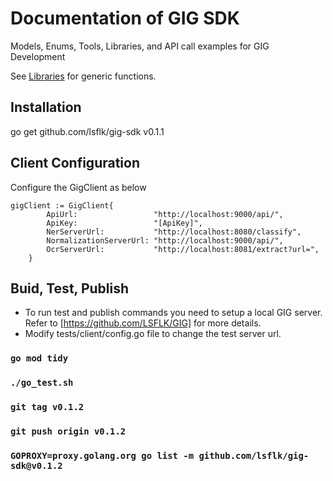 # Documentation of GIG SDK
Models, Enums, Tools, Libraries, and API call examples for GIG Development

See [Libraries](libraries/README.md) for generic functions.

## Installation

go get github.com/lsflk/gig-sdk v0.1.1

## Client Configuration
Configure the GigClient as below

    gigClient := GigClient{
    		ApiUrl:                 "http://localhost:9000/api/",
    		ApiKey:                 "[ApiKey]",
    		NerServerUrl:           "http://localhost:8080/classify",
    		NormalizationServerUrl: "http://localhost:9000/api/",
    		OcrServerUrl:           "http://localhost:8081/extract?url=",
    	}

## Buid, Test, Publish

* To run test and publish commands you need to setup a local GIG server.
Refer to [https://github.com/LSFLK/GIG] for more details.
* Modify tests/client/config.go file to change the test server url.

### `go mod tidy`
### `./go_test.sh`
### `git tag v0.1.2`
### `git push origin v0.1.2`
### `GOPROXY=proxy.golang.org go list -m github.com/lsflk/gig-sdk@v0.1.2`